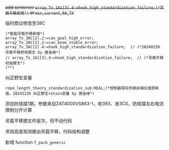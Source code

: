 ~~add sentence `array_Tx_1A1[3].4:=hook_high_standardization_failure;(*吊载平移新增*)`  at `min_current_RX_TX`~~

临时商议修改至38C
```
(*智能吊载平移新增*)
array_Tx_38C[2].2:=can_goal_high_error;
array_Tx_38C[2].3:=can_boom_stable_error;
array_Tx_38C[2].4:=hook_high_standardization_failure;  // (*20240220 吊载平移修改报文 by 唐金峰*)
// array_Tx_1A1[3].4:=hook_high_standardization_failure;  // (*吊载平移初始报文*)
(**)
```

纠正野生变量
```
rope_length_theory_standardization_sub:REAL;(*控制器保存的钢丝绳长度损耗值，20241226 纠正野生retain变量 by 唐金峰*)
```

添加防摇摆1期，参数来自ZAT4000VS863-1，收393、发3C0，防摇摆左右电流限制分开计算

吊载平移挪文件层次，但不动代码

吊钩高度观测挪出吊载平移，代码结构调整

新增 function `f_pack_generic`

